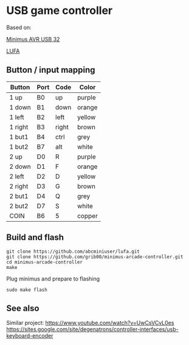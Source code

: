 # USB game controller 

Based on: 

[Minimus AVR USB 32](https://github.com/grib00/minimus-toys/blob/master/doc/README.md)

[LUFA](http://www.fourwalledcubicle.com/LUFA.php)

## Button / input mapping

| Button  | Port   | Code   | Color  |
|---------|--------|--------|--------|
| 1 up    | B0     | up     | purple |
| 1 down  | B1     | down   | orange |
| 1 left  | B2     | left   | yellow |
| 1 right | B3     | right  | brown  |
| 1 but1  | B4     | ctrl   | grey   |
| 1 but2  | B7     | alt    | white  |
| 2 up    | D0     | R      | purple |
| 2 down  | D1     | F      | orange |
| 2 left  | D2     | D      | yellow |
| 2 right | D3     | G      | brown  |
| 2 but1  | D4     | Q      | grey   |
| 2 but2  | D7     | S      | white  |
| COIN    | B6     | 5      | copper |

## Build and flash

    git clone https://github.com/abcminiuser/lufa.git
    git clone https://github.com/grib00/minimus-arcade-controller.git
    cd minimus-arcade-controller
    make

Plug minimus and prepare to flashing

    sudo make flash

## See also

Similar project: https://www.youtube.com/watch?v=UwCsVCvL0es https://sites.google.com/site/degenatrons/controller-interfaces/usb-keyboard-encoder

